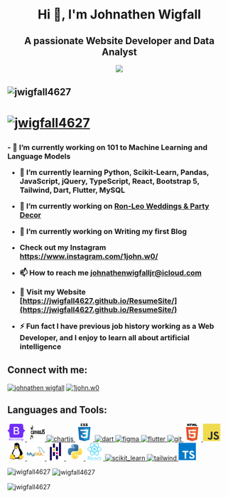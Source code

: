 <h1 align="center">Hi 👋, I'm Johnathen Wigfall</h1>
<h2 align="center">A passionate Website Developer and Data Analyst</h2>

<p align="center"> 
  <img src= "https://static.ozobot.com/assets/ee044b53-23-ozobot-welcome-page-assets-welcome-text-2048x634.png" />
</p>

<p align="left"> <h2> <img src="https://komarev.com/ghpvc/?username=jwigfall4627&label=Profile%20views&color=0e75b6&style=flat" alt="jwigfall4627" /> </p> </h2>

<h1> <p align="left"> <a href="https://github.com/ryo-ma/github-profile-trophy"><img src="https://github-profile-trophy.vercel.app/?username=jwigfall4627" alt="jwigfall4627" /></a> </p> </h1>

<h3> - 🔭 I’m currently working on 101 to Machine Learning and Language Models
 
- 🌱 I’m currently learning **Python, Scikit-Learn, Pandas, JavaScript, jQuery, TypeScript, React, Bootstrap 5, Tailwind, Dart, Flutter, MySQL**

- 🔭 I’m currently working on [Ron-Leo Weddings & Party Decor](https://jwigfall4627.github.io/RonniekaLeachWeddingWebsite/)

- 🔭 I’m currently working on **Writing my first Blog**

- Check out my Instagram **https://www.instagram.com/1john.w0/**

- 📫 How to reach me **johnathenwigfalljr@icloud.com**

- 📄 Visit my Website [https://jwigfall4627.github.io/ResumeSite/](https://jwigfall4627.github.io/ResumeSite/)

- ⚡ Fun fact **I have previous job history working as a Web Developer, and I enjoy to learn all about artificial intelligence**
</h3>

<h2 align="left">Connect with me:</h2>
<p align="left">
<a href="https://linkedin.com/in/johnathen wigfall" target="blank"><img align="center" src="https://raw.githubusercontent.com/rahuldkjain/github-profile-readme-generator/master/src/images/icons/Social/linked-in-alt.svg" alt="johnathen wigfall" height="30" width="40" /></a>
<a href="https://instagram.com/1john.w0" target="blank"><img align="center" src="https://raw.githubusercontent.com/rahuldkjain/github-profile-readme-generator/master/src/images/icons/Social/instagram.svg" alt="1john.w0" height="30" width="40" /></a>
</p>

<h2 align="left">Languages and Tools:</h2>
<p align="left"> <a href="https://getbootstrap.com" target="_blank" rel="noreferrer"> <img src="https://raw.githubusercontent.com/devicons/devicon/master/icons/bootstrap/bootstrap-plain-wordmark.svg" alt="bootstrap" width="40" height="40"/> </a> <a href="https://canvasjs.com" target="_blank" rel="noreferrer"> <img src="https://raw.githubusercontent.com/Hardik0307/Hardik0307/master/assets/canvasjs-charts.svg" alt="canvasjs" width="40" height="40"/> </a> <a href="https://www.chartjs.org" target="_blank" rel="noreferrer"> <img src="https://www.chartjs.org/media/logo-title.svg" alt="chartjs" width="40" height="40"/> </a> <a href="https://www.w3schools.com/css/" target="_blank" rel="noreferrer"> <img src="https://raw.githubusercontent.com/devicons/devicon/master/icons/css3/css3-original-wordmark.svg" alt="css3" width="40" height="40"/> </a> <a href="https://dart.dev" target="_blank" rel="noreferrer"> <img src="https://www.vectorlogo.zone/logos/dartlang/dartlang-icon.svg" alt="dart" width="40" height="40"/> </a> <a href="https://www.figma.com/" target="_blank" rel="noreferrer"> <img src="https://www.vectorlogo.zone/logos/figma/figma-icon.svg" alt="figma" width="40" height="40"/> </a> <a href="https://flutter.dev" target="_blank" rel="noreferrer"> <img src="https://www.vectorlogo.zone/logos/flutterio/flutterio-icon.svg" alt="flutter" width="40" height="40"/> </a> <a href="https://git-scm.com/" target="_blank" rel="noreferrer"> <img src="https://www.vectorlogo.zone/logos/git-scm/git-scm-icon.svg" alt="git" width="40" height="40"/> </a> <a href="https://www.w3.org/html/" target="_blank" rel="noreferrer"> <img src="https://raw.githubusercontent.com/devicons/devicon/master/icons/html5/html5-original-wordmark.svg" alt="html5" width="40" height="40"/> </a> <a href="https://developer.mozilla.org/en-US/docs/Web/JavaScript" target="_blank" rel="noreferrer"> <img src="https://raw.githubusercontent.com/devicons/devicon/master/icons/javascript/javascript-original.svg" alt="javascript" width="40" height="40"/> </a> <a href="https://www.linux.org/" target="_blank" rel="noreferrer"> <img src="https://raw.githubusercontent.com/devicons/devicon/master/icons/linux/linux-original.svg" alt="linux" width="40" height="40"/> </a> <a href="https://www.mysql.com/" target="_blank" rel="noreferrer"> <img src="https://raw.githubusercontent.com/devicons/devicon/master/icons/mysql/mysql-original-wordmark.svg" alt="mysql" width="40" height="40"/> </a> <a href="https://pandas.pydata.org/" target="_blank" rel="noreferrer"> <img src="https://raw.githubusercontent.com/devicons/devicon/2ae2a900d2f041da66e950e4d48052658d850630/icons/pandas/pandas-original.svg" alt="pandas" width="40" height="40"/> </a> <a href="https://www.python.org" target="_blank" rel="noreferrer"> <img src="https://raw.githubusercontent.com/devicons/devicon/master/icons/python/python-original.svg" alt="python" width="40" height="40"/> </a> <a href="https://reactjs.org/" target="_blank" rel="noreferrer"> <img src="https://raw.githubusercontent.com/devicons/devicon/master/icons/react/react-original-wordmark.svg" alt="react" width="40" height="40"/> </a> <a href="https://scikit-learn.org/" target="_blank" rel="noreferrer"> <img src="https://upload.wikimedia.org/wikipedia/commons/0/05/Scikit_learn_logo_small.svg" alt="scikit_learn" width="40" height="40"/> </a> <a href="https://tailwindcss.com/" target="_blank" rel="noreferrer"> <img src="https://www.vectorlogo.zone/logos/tailwindcss/tailwindcss-icon.svg" alt="tailwind" width="40" height="40"/> </a> <a href="https://www.typescriptlang.org/" target="_blank" rel="noreferrer"> <img src="https://raw.githubusercontent.com/devicons/devicon/master/icons/typescript/typescript-original.svg" alt="typescript" width="40" height="40"/> </a> </p>

<p><img align="left" src="https://github-readme-stats.vercel.app/api/top-langs?username=jwigfall4627&show_icons=true&locale=en&layout=compact" alt="jwigfall4627" /></p>

<p>&nbsp;<img align="center" src="https://github-readme-stats.vercel.app/api?username=jwigfall4627&show_icons=true&locale=en" alt="jwigfall4627" /></p>

<p><img align="center" src="https://github-readme-streak-stats.herokuapp.com/?user=jwigfall4627&" alt="jwigfall4627" /></p>
